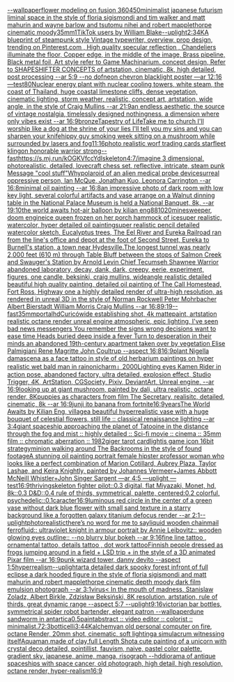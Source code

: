 [--wallpaper](https://www.ebank.nz/aiartgenerator?category=--wallpaper)[flower modeling on fusion 360](https://www.ebank.nz/aiartgenerator?category=flower%2520modeling%2520on%2520fusion%2520360)[450](https://www.ebank.nz/aiartgenerator?category=450)[minimalist japanese futurism liminal space in the style of floria sigismondi and tim walker and matt mahurin and wayne barlow and tsutomu nihei and robert mapplethorpe cinematic moody](https://www.ebank.nz/aiartgenerator?category=minimalist%2520japanese%2520futurism%2520liminal%2520space%2520in%2520the%2520style%2520of%2520floria%2520sigismondi%2520and%2520tim%2520walker%2520and%2520matt%2520mahurin%2520and%2520wayne%2520barlow%2520and%2520tsutomu%2520nihei%2520and%2520robert%2520mapplethorpe%2520cinematic%2520moody)[35mm](https://www.ebank.nz/aiartgenerator?category=35mm)[1](https://www.ebank.nz/aiartgenerator?category=1)[TikTok users by William Blake](https://www.ebank.nz/aiartgenerator?category=TikTok%2520users%2520by%2520William%2520Blake)[--uplight](https://www.ebank.nz/aiartgenerator?category=--uplight)[2:3](https://www.ebank.nz/aiartgenerator?category=2%3A3)[4K](https://www.ebank.nz/aiartgenerator?category=4K)[A blueprint of steampunk style Vintage typewriter,  overview, prop design,  trending on Pinterest.com  , High quality specular reflection ,  Chandeliers illuminate the floor, Copper  edge, in the middle of the image, Brass pipeline,  Black metal foil,  Art style refer to Game Machinarium.  concept design, Refer to SHAPESHIFTER CONCEPTS  of artstation, cinematic,  8k, high detailed,  post processing    --ar 5:9   --no dof](https://www.ebank.nz/aiartgenerator?category=A%2520blueprint%2520of%2520steampunk%2520style%2520Vintage%2520typewriter%2C%2520%2520overview%2C%2520prop%2520design%2C%2520%2520trending%2520on%2520Pinterest.com%2520%2520%2C%2520High%2520quality%2520specular%2520reflection%2520%2C%2520%2520Chandeliers%2520illuminate%2520the%2520floor%2C%2520Copper%2520%2520edge%2C%2520in%2520the%2520middle%2520of%2520the%2520image%2C%2520Brass%2520pipeline%2C%2520%2520Black%2520metal%2520foil%2C%2520%2520Art%2520style%2520refer%2520to%2520Game%2520Machinarium.%2520%2520concept%2520design%2C%2520Refer%2520to%2520SHAPESHIFTER%2520CONCEPTS%2520%2520of%2520artstation%2C%2520cinematic%2C%2520%25208k%2C%2520high%2520detailed%2C%2520%2520post%2520processing%2520%2520%2520%2520--ar%25205%3A9%2520%2520%2520--no%2520dof)[neon chevron blacklight poster —ar 12:16 —test](https://www.ebank.nz/aiartgenerator?category=neon%2520chevron%2520blacklight%2520poster%2520%E2%80%94ar%252012%3A16%2520%E2%80%94test)[80](https://www.ebank.nz/aiartgenerator?category=80)[Nuclear energy plant with nuclear cooling towers, white steam, the coast of Thailand, huge coastal limestone cliffs, dense vegetation, cinematic lighting, storm weather, realistic, concept art, artstation, wide angle, in the style of Craig Mullins --ar 21:9](https://www.ebank.nz/aiartgenerator?category=Nuclear%2520energy%2520plant%2520with%2520nuclear%2520cooling%2520towers%2C%2520white%2520steam%2C%2520the%2520coast%2520of%2520Thailand%2C%2520huge%2520coastal%2520limestone%2520cliffs%2C%2520dense%2520vegetation%2C%2520cinematic%2520lighting%2C%2520storm%2520weather%2C%2520realistic%2C%2520concept%2520art%2C%2520artstation%2C%2520wide%2520angle%2C%2520in%2520the%2520style%2520of%2520Craig%2520Mullins%2520--ar%252021%3A9)[an endless aesthetic, the source of vintage nostalgia, timelessly designed nothingness, a dimension where only vibes exist --ar 16:9](https://www.ebank.nz/aiartgenerator?category=an%2520endless%2520aesthetic%2C%2520the%2520source%2520of%2520vintage%2520nostalgia%2C%2520timelessly%2520designed%2520nothingness%2C%2520a%2520dimension%2520where%2520only%2520vibes%2520exist%2520--ar%252016%3A9)[bronze](https://www.ebank.nz/aiartgenerator?category=bronze)[Tapestry of Life](https://www.ebank.nz/aiartgenerator?category=Tapestry%2520of%2520Life)[Take me to church I'll worship like a dog at the shrine of your lies I'll tell you my sins and you can sharpen your knife](https://www.ebank.nz/aiartgenerator?category=Take%2520me%2520to%2520church%2520I%27ll%2520worship%2520like%2520a%2520dog%2520at%2520the%2520shrine%2520of%2520your%2520lies%2520I%27ll%2520tell%2520you%2520my%2520sins%2520and%2520you%2520can%2520sharpen%2520your%2520knife)[hippy guy smoking week sitting on a mushroom while surrounded by lasers and fog](https://www.ebank.nz/aiartgenerator?category=hippy%2520guy%2520smoking%2520week%2520sitting%2520on%2520a%2520mushroom%2520while%2520surrounded%2520by%2520lasers%2520and%2520fog)[11:16](https://www.ebank.nz/aiartgenerator?category=11%3A16)[photo realistic worf trading cards starfleet klingon honorable warrior strong](https://www.ebank.nz/aiartgenerator?category=photo%2520realistic%2520worf%2520trading%2520cards%2520starfleet%2520klingon%2520honorable%2520warrior%2520strong)[--fast](https://www.ebank.nz/aiartgenerator?category=--fast)[<https://s.mj.run/kOGKVfccYdI>](https://www.ebank.nz/aiartgenerator?category=%3Chttps%3A//s.mj.run/kOGKVfccYdI%3E)[skeleton](https://www.ebank.nz/aiartgenerator?category=skeleton)[4:7](https://www.ebank.nz/aiartgenerator?category=4%3A7)[/imagine  3 dimensional, photorealistic, detailed, lovecraft chess set, reflective, intricate, steam punk  Message "cool stuff"](https://www.ebank.nz/aiartgenerator?category=/imagine%2520%25203%2520dimensional%2C%2520photorealistic%2C%2520detailed%2C%2520lovecraft%2520chess%2520set%2C%2520reflective%2C%2520intricate%2C%2520steam%2520punk%2520%2520Message%2520%22cool%2520stuff%22)[Why](https://www.ebank.nz/aiartgenerator?category=Why)[polaroid of an alien medical probe device](https://www.ebank.nz/aiartgenerator?category=polaroid%2520of%2520an%2520alien%2520medical%2520probe%2520device)[surreal oppressive person, Ian McQue, Jonathan Kuo, Leonora Carrington --ar 16:8](https://www.ebank.nz/aiartgenerator?category=surreal%2520oppressive%2520person%2C%2520Ian%2520McQue%2C%2520Jonathan%2520Kuo%2C%2520Leonora%2520Carrington%2520--ar%252016%3A8)[minimal oil painting --ar 16:8](https://www.ebank.nz/aiartgenerator?category=minimal%2520oil%2520painting%2520--ar%252016%3A8)[an impressive photo of dark room with low key light, several colorful artifacts and vase arrange on a Walnut dinning table in the National Palace Museum is held a National Banquet, 8k, --ar 19:10](https://www.ebank.nz/aiartgenerator?category=an%2520impressive%2520photo%2520of%2520dark%2520room%2520with%2520low%2520key%2520light%2C%2520several%2520colorful%2520artifacts%2520and%2520vase%2520arrange%2520on%2520a%2520Walnut%2520dinning%2520table%2520in%2520the%2520National%2520Palace%2520Museum%2520is%2520held%2520a%2520National%2520Banquet%2C%25208k%2C%2520--ar%252019%3A10)[the world awaits hot-air balloon by kilian eng](https://www.ebank.nz/aiartgenerator?category=the%2520world%2520awaits%2520hot-air%2520balloon%2520by%2520kilian%2520eng)[88](https://www.ebank.nz/aiartgenerator?category=88)[1020](https://www.ebank.nz/aiartgenerator?category=1020)[minesweeper, doom engine](https://www.ebank.nz/aiartgenerator?category=minesweeper%2C%2520doom%2520engine)[ice queen frozen on her porch hammock of ice](https://www.ebank.nz/aiartgenerator?category=ice%2520queen%2520frozen%2520on%2520her%2520porch%2520hammock%2520of%2520ice)[super realistic, watercolor, hyper detailed oil paintingsuper realistic pencil detailed watercolor sketch, Eucalyptus trees, The Eel River and Eureka Railroad ran from the line's office and depot at the foot of Second Street, Eureka to Burnell's station, a town near Hydesville.The longest tunnel was nearly 2,000 feet (610 m) through Table Bluff between the stops of Salmon Creek and Swauger's Station by Arnold Levin Chief Tecumseh Shawnee Warrior abandoned laboratory, decay, dank, dark, creepy, eerie, experiment, figures, one candle, beksinki, craig mullins, wideangle realistic detailed beautiful high quality painting, detailed oil painting of  The Call Homestead, Fort Ross, Highway one a highly detailed render of ultra-high resolution, as rendered in unreal 3D in the style of Norman Rockwell Peter Mohrbacher Albert Bierstadt William Morris Craig Mullins --ar 16:8](https://www.ebank.nz/aiartgenerator?category=super%2520realistic%2C%2520watercolor%2C%2520hyper%2520detailed%2520oil%2520paintingsuper%2520realistic%2520pencil%2520detailed%2520watercolor%2520sketch%2C%2520Eucalyptus%2520trees%2C%2520The%2520Eel%2520River%2520and%2520Eureka%2520Railroad%2520ran%2520from%2520the%2520line%27s%2520office%2520and%2520depot%2520at%2520the%2520foot%2520of%2520Second%2520Street%2C%2520Eureka%2520to%2520Burnell%27s%2520station%2C%2520a%2520town%2520near%2520Hydesville.The%2520longest%2520tunnel%2520was%2520nearly%25202%2C000%2520feet%2520%28610%2520m%29%2520through%2520Table%2520Bluff%2520between%2520the%2520stops%2520of%2520Salmon%2520Creek%2520and%2520Swauger%27s%2520Station%2520by%2520Arnold%2520Levin%2520Chief%2520Tecumseh%2520Shawnee%2520Warrior%2520abandoned%2520laboratory%2C%2520decay%2C%2520dank%2C%2520dark%2C%2520creepy%2C%2520eerie%2C%2520experiment%2C%2520figures%2C%2520one%2520candle%2C%2520beksinki%2C%2520craig%2520mullins%2C%2520wideangle%2520realistic%2520detailed%2520beautiful%2520high%2520quality%2520painting%2C%2520detailed%2520oil%2520painting%2520of%2520%2520The%2520Call%2520Homestead%2C%2520Fort%2520Ross%2C%2520Highway%2520one%2520a%2520highly%2520detailed%2520render%2520of%2520ultra-high%2520resolution%2C%2520as%2520rendered%2520in%2520unreal%25203D%2520in%2520the%2520style%2520of%2520Norman%2520Rockwell%2520Peter%2520Mohrbacher%2520Albert%2520Bierstadt%2520William%2520Morris%2520Craig%2520Mullins%2520--ar%252016%3A8)[9:19](https://www.ebank.nz/aiartgenerator?category=9%3A19)[--fast](https://www.ebank.nz/aiartgenerator?category=--fast)[35mm](https://www.ebank.nz/aiartgenerator?category=35mm)[portal](https://www.ebank.nz/aiartgenerator?category=portal)[hd](https://www.ebank.nz/aiartgenerator?category=hd)[Curicó](https://www.ebank.nz/aiartgenerator?category=Curic%C3%B3)[wide establishing shot, 4k mattepaint, artstation  realistic octane render unreal engine atmospheric, epic lighting, I've seen bad news messengers  You remember the signs wrong decisions  want to ease time Heads buried deep inside a fever Turn to desperation in their minds an abandoned 19th-century apartment taken over by vegetation Elise Palmigiani Rene Magritte John Coultrup --aspect 16:8](https://www.ebank.nz/aiartgenerator?category=wide%2520establishing%2520shot%2C%25204k%2520mattepaint%2C%2520artstation%2520%2520realistic%2520octane%2520render%2520unreal%2520engine%2520atmospheric%2C%2520epic%2520lighting%2C%2520I%27ve%2520seen%2520bad%2520news%2520messengers%2520%2520You%2520remember%2520the%2520signs%2520wrong%2520decisions%2520%2520want%2520to%2520ease%2520time%2520Heads%2520buried%2520deep%2520inside%2520a%2520fever%2520Turn%2520to%2520desperation%2520in%2520their%2520minds%2520an%2520abandoned%252019th-century%2520apartment%2520taken%2520over%2520by%2520vegetation%2520Elise%2520Palmigiani%2520Rene%2520Magritte%2520John%2520Coultrup%2520--aspect%252016%3A8)[16:9](https://www.ebank.nz/aiartgenerator?category=16%3A9)[plant Nigella damascena as a face tattoo in style of old herbarium paintings on hyper realistic wet bald man in rain](https://www.ebank.nz/aiartgenerator?category=plant%2520Nigella%2520damascena%2520as%2520a%2520face%2520tattoo%2520in%2520style%2520of%2520old%2520herbarium%2520paintings%2520on%2520hyper%2520realistic%2520wet%2520bald%2520man%2520in%2520rain)[oni](https://www.ebank.nz/aiartgenerator?category=oni)[charm」](https://www.ebank.nz/aiartgenerator?category=charm%E3%80%8D)[2000](https://www.ebank.nz/aiartgenerator?category=2000)[Lighting eyes Kamen Rider in action pose, abandoned factory, ultra detailed, explosion effect, Studio Trigger, 4K, ArtStation, CGSociety, Pixiv, DeviantArt, Unreal engine, --ar 16:9](https://www.ebank.nz/aiartgenerator?category=Lighting%2520eyes%2520Kamen%2520Rider%2520in%2520action%2520pose%2C%2520abandoned%2520factory%2C%2520ultra%2520detailed%2C%2520explosion%2520effect%2C%2520Studio%2520Trigger%2C%25204K%2C%2520ArtStation%2C%2520CGSociety%2C%2520Pixiv%2C%2520DeviantArt%2C%2520Unreal%2520engine%2C%2520--ar%252016%3A9)[looking up at giant mushroom, painted by dali, ultra realistic, octane render, 8K](https://www.ebank.nz/aiartgenerator?category=looking%2520up%2520at%2520giant%2520mushroom%2C%2520painted%2520by%2520dali%2C%2520ultra%2520realistic%2C%2520octane%2520render%2C%25208K)[puppies as characters from film The Secretary, realisitc, detailed, cinematic, 8k --ar 16:9](https://www.ebank.nz/aiartgenerator?category=puppies%2520as%2520characters%2520from%2520film%2520The%2520Secretary%2C%2520realisitc%2C%2520detailed%2C%2520cinematic%2C%25208k%2520--ar%252016%3A9)[junji ito banana from fortnite](https://www.ebank.nz/aiartgenerator?category=junji%2520ito%2520banana%2520from%2520fortnite)[16:9](https://www.ebank.nz/aiartgenerator?category=16%3A9)[years](https://www.ebank.nz/aiartgenerator?category=years)[The World Awaits by Kilian Eng, village](https://www.ebank.nz/aiartgenerator?category=The%2520World%2520Awaits%2520by%2520Kilian%2520Eng%2C%2520village)[a beautiful hyperrealistic vase with a huge bouquet of celestial flowers, still life :: classical renaissance lighting  --ar 3:4](https://www.ebank.nz/aiartgenerator?category=a%2520beautiful%2520hyperrealistic%2520vase%2520with%2520a%2520huge%2520bouquet%2520of%2520celestial%2520flowers%2C%2520still%2520life%2520%3A%3A%2520classical%2520renaissance%2520lighting%2520%2520--ar%25203%3A4)[giant spaceship approaching the planet of Tatooine in the distance through the fog and mist :: highly detailed :: Sci-fi movie :: cinema :: 35mm film :: chromatic aberration :: 1982](https://www.ebank.nz/aiartgenerator?category=giant%2520spaceship%2520approaching%2520the%2520planet%2520of%2520Tatooine%2520in%2520the%2520distance%2520through%2520the%2520fog%2520and%2520mist%2520%3A%3A%2520highly%2520detailed%2520%3A%3A%2520Sci-fi%2520movie%2520%3A%3A%2520cinema%2520%3A%3A%252035mm%2520film%2520%3A%3A%2520chromatic%2520aberration%2520%3A%3A%25201982)[giger tarot card](https://www.ebank.nz/aiartgenerator?category=giger%2520tarot%2520card)[light](https://www.ebank.nz/aiartgenerator?category=light)[is game icon 16bit strategy](https://www.ebank.nz/aiartgenerator?category=is%2520game%2520icon%252016bit%2520strategy)[minion walking around The Backrooms in the style of found footage](https://www.ebank.nz/aiartgenerator?category=minion%2520walking%2520around%2520The%2520Backrooms%2520in%2520the%2520style%2520of%2520found%2520footage)[A stunning oil painting portrait female hipster professor woman who looks like a perfect combination of Marion Cotillard, Aubrey Plaza, Taylor Lashae, and Keira Knightly,  painted by Johannes Vermeer+James Abbott McNeill Whistler+John Singer Sargent —ar 4:5 —uplight —test](https://www.ebank.nz/aiartgenerator?category=A%2520stunning%2520oil%2520painting%2520portrait%2520female%2520hipster%2520professor%2520woman%2520who%2520looks%2520like%2520a%2520perfect%2520combination%2520of%2520Marion%2520Cotillard%2C%2520Aubrey%2520Plaza%2C%2520Taylor%2520Lashae%2C%2520and%2520Keira%2520Knightly%2C%2520%2520painted%2520by%2520Johannes%2520Vermeer%2BJames%2520Abbott%2520McNeill%2520Whistler%2BJohn%2520Singer%2520Sargent%2520%E2%80%94ar%25204%3A5%2520%E2%80%94uplight%2520%E2%80%94test)[16:9](https://www.ebank.nz/aiartgenerator?category=16%3A9)[thriving](https://www.ebank.nz/aiartgenerator?category=thriving)[skeleton fighter pilot::0.3 digital, flat Miyazaki, Monet, hd, 8k::0.3 D&D::0.4 rule of thirds, symmetrical, palette, centered:0.2 colorful, psychedelic::0.1](https://www.ebank.nz/aiartgenerator?category=skeleton%2520fighter%2520pilot%3A%3A0.3%2520digital%2C%2520flat%2520Miyazaki%2C%2520Monet%2C%2520hd%2C%25208k%3A%3A0.3%2520D%26D%3A%3A0.4%2520rule%2520of%2520thirds%2C%2520symmetrical%2C%2520palette%2C%2520centered%3A0.2%2520colorful%2C%2520psychedelic%3A%3A0.1)[caracter](https://www.ebank.nz/aiartgenerator?category=caracter)[16:9](https://www.ebank.nz/aiartgenerator?category=16%3A9)[luminous red circle in the center of a green vase without dark blue flower with small sand texture in a starry background like a forgotten galaxy titanium defocus render --ar 2:1](https://www.ebank.nz/aiartgenerator?category=luminous%2520red%2520circle%2520in%2520the%2520center%2520of%2520a%2520green%2520vase%2520without%2520dark%2520blue%2520flower%2520with%2520small%2520sand%2520texture%2520in%2520a%2520starry%2520background%2520like%2520a%2520forgotten%2520galaxy%2520titanium%2520defocus%2520render%2520--ar%25202%3A1)[--uplight](https://www.ebank.nz/aiartgenerator?category=--uplight)[photorealistic](https://www.ebank.nz/aiartgenerator?category=photorealistic)[there’s no word for me to say](https://www.ebank.nz/aiartgenerator?category=there%E2%80%99s%2520no%2520word%2520for%2520me%2520to%2520say)[liquid wooden chainmail ferrofluid:: ultraviolet knight in armour portrait by Annie Leibovitz:: wooden glowing eyes outline:: --no blurry blur bokeh --ar 9:16](https://www.ebank.nz/aiartgenerator?category=liquid%2520wooden%2520chainmail%2520ferrofluid%3A%3A%2520ultraviolet%2520knight%2520in%2520armour%2520portrait%2520by%2520Annie%2520Leibovitz%3A%3A%2520wooden%2520glowing%2520eyes%2520outline%3A%3A%2520--no%2520blurry%2520blur%2520bokeh%2520--ar%25209%3A16)[fine line tattoo , ornamental tattoo, details tattoo , dot work tattoo](https://www.ebank.nz/aiartgenerator?category=fine%2520line%2520tattoo%2520%2C%2520ornamental%2520tattoo%2C%2520details%2520tattoo%2520%2C%2520dot%2520work%2520tattoo)[Finnish people dressed as frogs jumping around in a field + LSD trip + in the style of a 3D animated Pixar film --ar 16:9](https://www.ebank.nz/aiartgenerator?category=Finnish%2520people%2520dressed%2520as%2520frogs%2520jumping%2520around%2520in%2520a%2520field%2520%2B%2520LSD%2520trip%2520%2B%2520in%2520the%2520style%2520of%2520a%25203D%2520animated%2520Pixar%2520film%2520--ar%252016%3A9)[punk wizard tower, danny devito --aspect 1:5](https://www.ebank.nz/aiartgenerator?category=punk%2520wizard%2520tower%2C%2520danny%2520devito%2520--aspect%25201%3A5)[hyperrealism](https://www.ebank.nz/aiartgenerator?category=hyperrealism)[--uplight](https://www.ebank.nz/aiartgenerator?category=--uplight)[art](https://www.ebank.nz/aiartgenerator?category=art)[a detailed dark spooky forest infront of full eclipse a dark hooded figure in the style of floria sigismondi and matt mahurin and robert mapplethorpe cinematic depth moody dark film emulsion photograph --ar 3:1](https://www.ebank.nz/aiartgenerator?category=a%2520detailed%2520dark%2520spooky%2520forest%2520infront%2520of%2520full%2520eclipse%2520a%2520dark%2520hooded%2520figure%2520in%2520the%2520style%2520of%2520floria%2520sigismondi%2520and%2520matt%2520mahurin%2520and%2520robert%2520mapplethorpe%2520cinematic%2520depth%2520moody%2520dark%2520film%2520emulsion%2520photograph%2520--ar%25203%3A1)[virus](https://www.ebank.nz/aiartgenerator?category=virus)[< In the mouth of madness, Stanislaw Zoladz, Albert Birkle, Zdzisław Beksiński, 8K resolution, artstation, rule of thirds, great dynamic range --aspect 5:7 --uplight](https://www.ebank.nz/aiartgenerator?category=%3C%2520In%2520the%2520mouth%2520of%2520madness%2C%2520Stanislaw%2520Zoladz%2C%2520Albert%2520Birkle%2C%2520Zdzis%C5%82aw%2520Beksi%C5%84ski%2C%25208K%2520resolution%2C%2520artstation%2C%2520rule%2520of%2520thirds%2C%2520great%2520dynamic%2520range%2520--aspect%25205%3A7%2520--uplight)[9:16](https://www.ebank.nz/aiartgenerator?category=9%3A16)[victorian bar bottles, symmetrical spider robot bartender, elegant patron --wallpaper](https://www.ebank.nz/aiartgenerator?category=victorian%2520bar%2520bottles%2C%2520symmetrical%2520spider%2520robot%2520bartender%2C%2520elegant%2520patron%2520--wallpaper)[dune sandworm in antartica](https://www.ebank.nz/aiartgenerator?category=dune%2520sandworm%2520in%2520antartica)[0.5](https://www.ebank.nz/aiartgenerator?category=0.5)[paint](https://www.ebank.nz/aiartgenerator?category=paint)[abstract :: video editor :: colorist :: minimalist](https://www.ebank.nz/aiartgenerator?category=abstract%2520%3A%3A%2520video%2520editor%2520%3A%3A%2520colorist%2520%3A%3A%2520minimalist)[.7](https://www.ebank.nz/aiartgenerator?category=.7)[2:3](https://www.ebank.nz/aiartgenerator?category=2%3A3)[botticelli](https://www.ebank.nz/aiartgenerator?category=botticelli)[3:4](https://www.ebank.nz/aiartgenerator?category=3%3A4)[4K](https://www.ebank.nz/aiartgenerator?category=4K)[alchemy](https://www.ebank.nz/aiartgenerator?category=alchemy)[an old personal computer on fire, octane Render, 20mm shot, cinematic, soft lighting](https://www.ebank.nz/aiartgenerator?category=an%2520old%2520personal%2520computer%2520on%2520fire%2C%2520octane%2520Render%2C%252020mm%2520shot%2C%2520cinematic%2C%2520soft%2520lighting)[a simulacrum witnessing itself](https://www.ebank.nz/aiartgenerator?category=a%2520simulacrum%2520witnessing%2520itself)[Aquaman,made of clay,full Length Shot](https://www.ebank.nz/aiartgenerator?category=Aquaman%2Cmade%2520of%2520clay%2Cfull%2520Length%2520Shot)[a cute painting of a unicorn with crystal deco,detailed, pointillist, fauvism, naive, pastel color palette, gradient sky, japanese, anime, manga, risograph --hd](https://www.ebank.nz/aiartgenerator?category=a%2520cute%2520painting%2520of%2520a%2520unicorn%2520with%2520crystal%2520deco%2Cdetailed%2C%2520pointillist%2C%2520fauvism%2C%2520naive%2C%2520pastel%2520color%2520palette%2C%2520gradient%2520sky%2C%2520japanese%2C%2520anime%2C%2520manga%2C%2520risograph%2520--hd)[diorama of antique spaceships with space cancer, old photograph, high detail, high resolution, octane render, hyper-realism](https://www.ebank.nz/aiartgenerator?category=diorama%2520of%2520antique%2520spaceships%2520with%2520space%2520cancer%2C%2520old%2520photograph%2C%2520high%2520detail%2C%2520high%2520resolution%2C%2520octane%2520render%2C%2520hyper-realism)[16:9](https://www.ebank.nz/aiartgenerator?category=16%3A9)